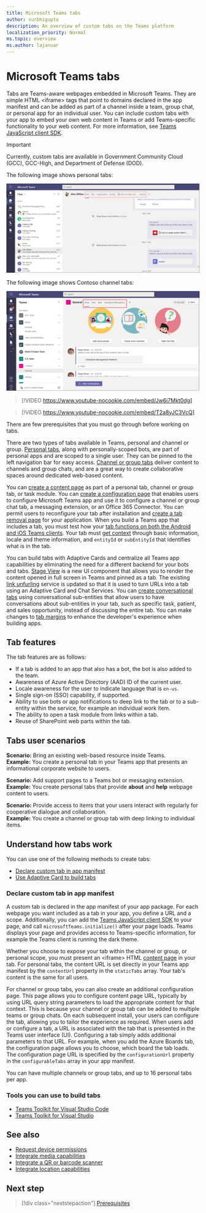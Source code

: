 ```yaml
---
title: Microsoft Teams tabs
author: surbhigupta
description: An overview of custom tabs on the Teams platform
localization_priority: Normal
ms.topic: overview
ms.author: lajanuar
---
```


# Microsoft Teams tabs

Tabs are Teams-aware webpages embedded in Microsoft Teams. They are simple HTML <iframe\> tags that point to domains declared in the app manifest and can be added as part of a channel inside a team, group chat, or personal app for an individual user. You can include custom tabs with your app to embed your own web content in Teams or add Teams-specific functionality to your web content. For more information, see [Teams JavaScript client SDK](/javascript/api/overview/msteams-client).

> [!IMPORTANT]
> Currently, custom tabs are available in Government Community Cloud (GCC), GCC-High, and Department of Defense (DOD).

The following image shows personal tabs:

![Personal tabs](../assets/images/tabs/personaltab.png)

The following image shows Contoso channel tabs:

![Channel or group tabs](../assets/images/tabs/tabs.png)

> [!VIDEO https://www.youtube-nocookie.com/embed/Jw6i7Mkt0dg]


> [!VIDEO https://www.youtube-nocookie.com/embed/T2a8yJC3VcQ]

There are few prerequisites that you must go through before working on tabs.

There are two types of tabs available in Teams, personal and channel or group. [Personal tabs](~/tabs/how-to/create-personal-tab.md), along with personally-scoped bots, are part of personal apps and are scoped to a single user. They can be pinned to the left navigation bar for easy access. [Channel or group tabs](~/tabs/how-to/create-channel-group-tab.md) deliver content to channels and group chats, and are a great way to create collaborative spaces around dedicated web-based content.

You can [create a content page](~/tabs/how-to/create-tab-pages/content-page.md) as part of a personal tab, channel or group tab, or task module. You can [create a configuration page](~/tabs/how-to/create-tab-pages/configuration-page.md) that enables users to configure Microsoft Teams app and use it to configure a channel or group chat tab, a messaging extension, or an Office 365 Connector. You can permit users to reconfigure your tab after installation and [create a tab removal page](~/tabs/how-to/create-tab-pages/removal-page.md) for your application. When you build a Teams app that includes a tab, you must test how your [tab functions on both the Android and iOS Teams clients](~/tabs/design/tabs-mobile.md). Your tab must [get context](~/tabs/how-to/access-teams-context.md) through basic information, locale and theme information, and `entityId` or `subEntityId` that identifies what is in the tab.

You can build tabs with Adaptive Cards and centralize all Teams app capabilities by eliminating the need for a different backend for your bots and tabs. [Stage View](~/tabs/tabs-link-unfurling.md) is a new UI component that allows you to render the content opened in full screen in Teams and pinned as a tab. The existing [link unfurling](~/tabs/tabs-link-unfurling.md) service is updated so that it is used to turn URLs into a tab using an Adaptive Card and Chat Services. You can [create conversational tabs](~/tabs/how-to/conversational-tabs.md) using conversational sub-entities that allow users to have conversations about sub-entities in your tab, such as specific task, patient, and sales opportunity, instead of discussing the entire tab. You can make changes to [tab margins](~/resources/removing-tab-margins.md) to enhance the developer's experience when building apps.

## Tab features

The tab features are as follows:

* If a tab is added to an app that also has a bot, the bot is also added to the team.
* Awareness of Azure Active Directory (AAD) ID of the current user.
* Locale awareness for the user to indicate language that is `en-us`.
* Single sign-on (SSO) capability, if supported.
* Ability to use bots or app notifications to deep link to the tab or to a sub-entity within the service, for example an individual work item.
* The ability to open a task module from links within a tab.
* Reuse of SharePoint web parts within the tab.

## Tabs user scenarios

**Scenario:** Bring an existing web-based resource inside Teams. \
**Example:** You create a personal tab in your Teams app that presents an informational corporate website to users.

**Scenario:** Add support pages to a Teams bot or messaging extension. \
**Example:** You create personal tabs that provide **about** and **help** webpage content to users.

**Scenario:** Provide access to items that your users interact with regularly for cooperative dialogue and collaboration. \
**Example:** You create a channel or group tab with deep linking to individual items.

## Understand how tabs work

You can use one of the following methods to create tabs:

* [Declare custom tab in app manifest](#declare-custom-tab-in-app-manifest)
* [Use Adaptive Card to build tabs](~/tabs/how-to/build-adaptive-card-tabs.md)

### Declare custom tab in app manifest

A custom tab is declared in the app manifest of your app package. For each webpage you want included as a tab in your app, you define a URL and a scope. Additionally, you can add the [Teams JavaScript client SDK](/javascript/api/overview/msteams-client) to your page, and call `microsoftTeams.initialize()` after your page loads. Teams displays your page and provides access to Teams-specific information, for example the Teams client is running the dark theme.

Whether you choose to expose your tab within the channel or group, or personal scope, you must present an <iframe\> HTML [content page](~/tabs/how-to/create-tab-pages/content-page.md) in your tab. For personal tabs, the content URL is set directly in your Teams app manifest by the `contentUrl` property in the `staticTabs` array. Your tab's content is the same for all users.

For channel or group tabs, you can also create an additional configuration page. This page allows you to configure content page URL, typically by using URL query string parameters to load the appropriate content for that context. This is because your channel or group tab can be added to multiple teams or group chats. On each subsequent install, your users can configure the tab, allowing you to tailor the experience as required. When users add or configure a tab, a URL is associated with the tab that is presented in the Teams user interface (UI). Configuring a tab simply adds additional parameters to that URL. For example, when you add the Azure Boards tab, the configuration page allows you to choose, which board the tab loads. The configuration page URL is specified by the  `configurationUrl` property in the `configurableTabs` array in your app manifest.

You can have multiple channels or group tabs, and up to 16 personal tabs per app.

### Tools you can use to build tabs
* [Teams Toolkit for Visual Studio Code](../toolkit/visual-studio-code-overview.md)
* [Teams Toolkit for Visual Studio](../toolkit/visual-studio-overview.md)

## See also

* [Request device permissions](../concepts/device-capabilities/native-device-permissions.md)
* [Integrate media capabilities](../concepts/device-capabilities/mobile-camera-image-permissions.md)
* [Integrate a QR or barcode scanner](../concepts/device-capabilities/qr-barcode-scanner-capability.md)
* [Integrate location capabilities](../concepts/device-capabilities/location-capability.md)

## Next step

> [!div class="nextstepaction"]
> [Prerequisites](~/tabs/how-to/tab-requirements.md)
